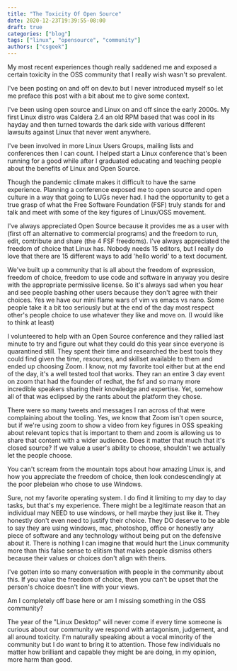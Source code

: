 ```yaml
---
title: "The Toxicity Of Open Source"
date: 2020-12-23T19:39:55-08:00
draft: true
categories: ["blog"]
tags: ["linux", "opensource", "community"]
authors: ["csgeek"]
---
```

My most recent experiences though really saddened me and exposed a certain toxicity in the OSS community that I really wish wasn't so prevalent. 

I've been posting on and off on dev.to but I never introduced myself so let me preface this post with a bit about me to give some context. 

I've been using open source and Linux on and off since the early 2000s.  My first Linux distro was Caldera 2.4 an old RPM based that was cool in its hayday and then turned towards the dark side with various different lawsuits against Linux that never went anywhere.

I've been involved in more Linux Users Groups, mailing lists and conferences then I can count.  I helped start a Linux conference that's been running for a good while after I graduated educating and teaching people about the benefits of Linux and Open Source.

Though the pandemic climate makes it difficult to have the same experience.  Planning a conference exposed me to open source and open culture in a way that going to LUGs never had.  I had the opportunity to get a true grasp of what the Free Software Foundation (FSF) truly stands for and talk and meet with some of the key figures of Linux/OSS movement.


I've always appreciated Open Source because it provides me as a user with (first off an alternative to commercial programs) and the freedom to run, edit, contribute and share (the 4 FSF freedoms).  I've always appreciated the freedom of choice that Linux has.  Nobody needs 15 editors, but I really do love that there are 15 different ways to add 'hello world' to a text document.

We've built up a community that is all about the freedom of expression, freedom of choice, freedom to use code and software in anyway you desire with the appropriate permissive license.  So it's always sad when you hear and see people bashing other users because they don't agree with their choices.  Yes we have our mini flame wars of vim vs emacs vs nano.  Some people take it a bit too seriously but at the end of the day most respect other's people choice to use whatever they like and move on. (I would like to think at least)

I volunteered to help with an Open Source conference and they rallied last minute to try and figure out what they could do this year since everyone is quarantined still.  They spent their time and researched the best tools they could find given the time, resources, and skillset available to them and ended up choosing Zoom.  I know, not my favorite tool either but at the end of the day, it's a well tested tool that works. They ran an entire 3 day event on zoom that had the founder of redhat, the fsf and so many more incredible speakers sharing their knowledge and expertise.  Yet, somehow all of that was eclipsed by the rants about the platform they chose.  

There were so many tweets and messages I ran across of that were complaining about the tooling.  Yes, we know that Zoom isn't open source, but if we're using zoom to show a video from key figures in OSS speaking about relevant topics that is important to them and zoom is allowing us to share that content with a wider audience.  Does it matter that much that it's closed source? If we value a user's ability to choose, shouldn't we actually let the people choose.  

You can't scream from the mountain tops about how amazing Linux is, and how you appreciate the freedom of choice, then look condescendingly at the poor plebeian who chose to use Windows.  

Sure, not my favorite operating system.  I do find it limiting to my day to day tasks, but that's my experience.  There might be a legitimate reason that an individual may NEED to use windows, or hell maybe they just like it.  They honestly don't even need to justify their choice.  They DO deserve to be able to say they are using windows, mac, photoshop, office or honestly any piece of software and any technology without being put on the defensive about it.  There is nothing I can imagine that would hurt the Linux community more than this false sense to elitism that makes people dismiss others because their values or choices don't align with theirs.

I've gotten into so many conversation with people in the community about this.  If you value the freedom of choice, then you can't be upset that the person's choice doesn't line with your views.

Am I completely off base here or am I missing something in the OSS community? 

The year of the "Linux Desktop" will never come if every time someone is curious about our community we respond with antagonism, judgement, and all around toxicity.  I'm naturally speaking about a vocal minority of the community but I do want to bring it to attention.  Those few individuals no matter how brilliant and capable they might be are doing, in my opinion, more harm than good.  




